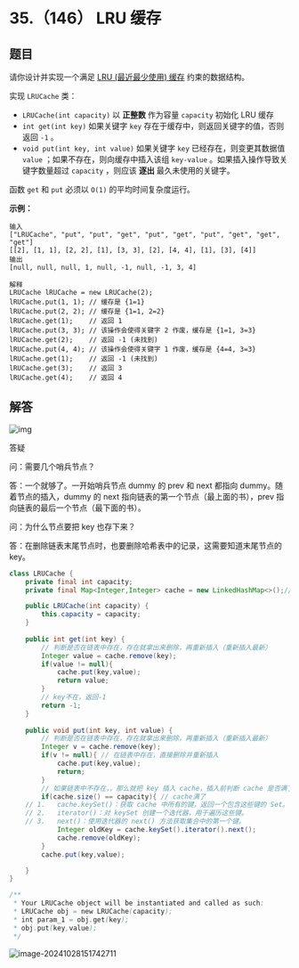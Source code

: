 # 35.（146） LRU 缓存

## 题目

请你设计并实现一个满足 [LRU (最近最少使用) 缓存](https://baike.baidu.com/item/LRU) 约束的数据结构。

实现 `LRUCache` 类：

- `LRUCache(int capacity)` 以 **正整数** 作为容量 `capacity` 初始化 LRU 缓存
- `int get(int key)` 如果关键字 `key` 存在于缓存中，则返回关键字的值，否则返回 `-1` 。
- `void put(int key, int value)` 如果关键字 `key` 已经存在，则变更其数据值 `value` ；如果不存在，则向缓存中插入该组 `key-value` 。如果插入操作导致关键字数量超过 `capacity` ，则应该 **逐出** 最久未使用的关键字。

函数 `get` 和 `put` 必须以 `O(1)` 的平均时间复杂度运行。

 

**示例：**

```
输入
["LRUCache", "put", "put", "get", "put", "get", "put", "get", "get", "get"]
[[2], [1, 1], [2, 2], [1], [3, 3], [2], [4, 4], [1], [3], [4]]
输出
[null, null, null, 1, null, -1, null, -1, 3, 4]

解释
LRUCache lRUCache = new LRUCache(2);
lRUCache.put(1, 1); // 缓存是 {1=1}
lRUCache.put(2, 2); // 缓存是 {1=1, 2=2}
lRUCache.get(1);    // 返回 1
lRUCache.put(3, 3); // 该操作会使得关键字 2 作废，缓存是 {1=1, 3=3}
lRUCache.get(2);    // 返回 -1 (未找到)
lRUCache.put(4, 4); // 该操作会使得关键字 1 作废，缓存是 {4=4, 3=3}
lRUCache.get(1);    // 返回 -1 (未找到)
lRUCache.get(3);    // 返回 3
lRUCache.get(4);    // 返回 4
```

## 解答

![img](https://panger-1330565050.cos.ap-beijing.myqcloud.com/202410281516492.png)

答疑

问：需要几个哨兵节点？

答：一个就够了。一开始哨兵节点 dummy 的 prev 和 next 都指向 dummy。随着节点的插入，dummy 的 next 指向链表的第一个节点（最上面的书），prev 指向链表的最后一个节点（最下面的书）。

问：为什么节点要把 key 也存下来？

答：在删除链表末尾节点时，也要删除哈希表中的记录，这需要知道末尾节点的 key。

```java
class LRUCache {
    private final int capacity;
    private final Map<Integer,Integer> cache = new LinkedHashMap<>();// 自带双向链表

    public LRUCache(int capacity) {
        this.capacity = capacity;
    }
    
    public int get(int key) {
        // 判断是否在链表中存在，存在就拿出来删除，再重新插入（重新插入最新）
        Integer value = cache.remove(key);
        if(value != null){
            cache.put(key,value);
            return value;
        }
        // key不在，返回-1
        return -1;
    }
    
    public void put(int key, int value) {
        // 判断是否在链表中存在，存在就拿出来删除，再重新插入（重新插入最新）
        Integer v = cache.remove(key);
        if(v != null){ // 在链表中存在，直接删除并重新插入
            cache.put(key,value);
            return;
        }
        // 如果链表中不存在，，那么就把 key 插入 cache，插入前判断 cache 是否满了
        if(cache.size() == capacity){ // cache满了
    // 1.	cache.keySet()：获取 cache 中所有的键，返回一个包含这些键的 Set。
	// 2.	iterator()：对 keySet 创建一个迭代器，用于遍历这些键。
	// 3.	next()：使用迭代器的 next() 方法获取集合中的第一个键。
            Integer oldKey = cache.keySet().iterator().next();
            cache.remove(oldKey);
        }
        cache.put(key,value);

    }
}

/**
 * Your LRUCache object will be instantiated and called as such:
 * LRUCache obj = new LRUCache(capacity);
 * int param_1 = obj.get(key);
 * obj.put(key,value);
 */
```

![image-20241028151742711](https://panger-1330565050.cos.ap-beijing.myqcloud.com/202410281517914.png)

